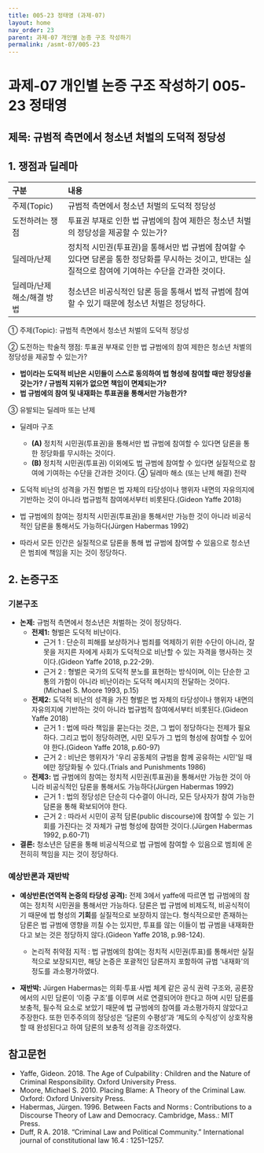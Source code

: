 ```yaml
---
title: 005-23 정태영 (과제-07)
layout: home
nav_order: 23
parent: 과제-07 개인별 논증 구조 작성하기
permalink: /asmt-07/005-23
---
```


# 과제-07 개인별 논증 구조 작성하기 005-23 정태영

## 제목: 규범적 측면에서 청소년 처벌의 도덕적 정당성

## 1. 쟁점과 딜레마

| 구분 | 내용 |
|:---|:---|
| 주제(Topic) | 규범적 측면에서 청소년 처벌의 도덕적 정당성 |
| 도전하려는 쟁점 | 투표권 부재로 인한 법 규범에의 참여 제한은 청소년 처벌의 정당성을 제공할 수 있는가? |
| 딜레마/난제 | 정치적 시민권(투표권)을 통해서만 법 규범에 참여할 수 있다면 담론을 통한 정당화를 무시하는 것이고, 반대는 실질적으로 참여에 기여하는 수단을 간과한 것이다. |
| 딜레마/난제 해소/해결 방법 | 청소년은 비공식적인 담론 등을 통해서 법적 규범에 참여할 수 있기 때문에 청소년 처벌은 정당하다. |

① 주제(Topic): 규범적 측면에서 청소년 처벌의 도덕적 정당성

② 도전하는 학술적 쟁점: 투표권 부재로 인한 법 규범에의 참여 제한은 청소년 처벌의 정당성을 제공할 수 있는가?

- **법이라는 도덕적 비난은 시민들이 스스로 동의하여 법 형성에 참여할 때만 정당성을 갖는가? / 규범적 지위가 없으면 책임이 면제되는가?**  
- **법 규범에의 참여 및 내재화는 투표권을 통해서만 가능한가?**  

③ 유발되는 딜레마 또는 난제

- 딜레마 구조
  - **(A)** 정치적 시민권(투표권)을 통해서만 법 규범에 참여할 수 있다면 담론을 통한 정당화를 무시하는 것이다.
  - **(B)** 정치적 시민권(투표권) 이외에도 법 규범에 참여할 수 있다면 실질적으로 참여에 기여하는 수단을 간과한 것이다.
④ 딜레마 해소 (또는 난제 해결) 전략

- 도덕적 비난의 성격을 가진 형벌은 법 자체의 타당성이나 행위자 내면의 자유의지에 기반하는 것이 아니라 법규범적 참여에서부터 비롯된다.(Gideon Yaffe 2018)
- 법 규범에의 참여는 정치적 시민권(투표권)을 통해서만 가능한 것이 아니라 비공식적인 담론을 통해서도 가능하다(Jürgen Habermas 1992)
- 따라서 모든 인간은 실질적으로 담론을 통해 법 규범에 참여할 수 있음으로 청소년은 범죄에 책임을 지는 것이 정당하다.

## 2. 논증구조

### 기본구조

- **논제:** 규범적 측면에서 청소년은 처벌하는 것이 정당하다.
  - **전제1:** 형벌은 도덕적 비난이다.
    - 근거 1 : 단순히 피해를 보상하거나 범죄를 억제하기 위한 수단이 아니라, 잘못을 저지른 자에게 사회가 도덕적으로 비난할 수 있는 자격을 행사하는 것이다.(Gideon Yaffe 2018, p.22-29).
	- 근거 2 : 형벌은 국가의 도덕적 분노를 표현하는 방식이며, 이는 단순한 고통의 가함이 아니라 비난이라는 도덕적 메시지의 전달하는 것이다.(Michael S. Moore 1993, p.15)
  - **전제2:** 도덕적 비난의 성격을 가진 형벌은 법 자체의 타당성이나 행위자 내면의 자유의지에 기반하는 것이 아니라 법규범적 참여에서부터 비롯된다.(Gideon Yaffe 2018)
    - 근거 1 : 법에 따라 책임을 묻는다는 것은, 그 법이 정당하다는 전제가 필요하다. 그리고 법이 정당하려면, 시민 모두가 그 법의 형성에 참여할 수 있어야 한다.(Gideon Yaffe 2018, p.60-97)
    - 근거 2 : 비난은 행위자가 '우리 공동체의 규범을 함께 공유하는 시민'일 때에만 정당화될 수 있다.(Trials and Punishments 1986)
  - **전제3:** 법 규범에의 참여는 정치적 시민권(투표권)을 통해서만 가능한 것이 아니라 비공식적인 담론을 통해서도 가능하다(Jürgen Habermas 1992)
      - 근거 1 : 법의 정당성은 단순히 다수결이 아니라, 모든 당사자가 참여 가능한 담론을 통해 확보되어야 한다.
      - 근거 2 : 따라서 시민이 공적 담론(public discourse)에 참여할 수 있는 기회를 가진다는 것 자체가 규범 형성에 참여한 것이다.(Jürgen Habermas 1992, p.60-71)
- **결론:** 청소년은 담론을 통해 비공식적으로 법 규범에 참여할 수 있음으로 범죄에 온전히히 책임을 지는 것이 정당하다.

### 예상반론과 재반박

- **예상반론(연역적 논증의 타당성 공격):** 전제 3에서 yaffe에 따르면 법 규범에의 참여는 정치적 시민권을 통해서만 가능하다. 담론은 법 규범에 비제도적, 비공식적이기 때문에 법 형성의 **기회**를 실질적으로 보장하지 않는다. 형식적으로만 존재하는 담론은 법 규범에 영향을 끼칠 수는 있지만, 투표를 않는 이들이 법 규범을 내재화한다고 보는 것은 정당하지 않다.(Gideon Yaffe 2018, p.98-124).
  - 논리적 취약점 지적 : 법 규범에의 참여는 정치적 시민권(투표)를 통해서만 실질적으로 보장되지만, 해당 논증은 포괄적인 담론까지 포함하여 규범 '내재화'의 정도를 과소평가하였다.

- **재반박:** Jürgen Habermas는 의회·투표·사법 체계 같은 공식 권력 구조와, 공론장에서의 시민 담론이 ‘이중 구조’를 이루며 서로 연결되어야 한다고 하며 시민 담론를 보충적, 필수적 요소로 보았기 때문에 법 규범에의 참여를 과소평가하지 않았다고 주장한다. 또한 민주주의의 정당성은 ‘담론의 수평성’과 ‘제도의 수직성’이 상호작용할 때 완성된다고 하여 담론의 보충적 성격을 강조하였다.

## 참고문헌
- Yaffe, Gideon. 2018. The Age of Culpability : Children and the Nature of Criminal Responsibility. Oxford University Press.
- Moore, Michael S. 2010. Placing Blame: A Theory of the Criminal Law. Oxford: Oxford University Press.
- Habermas, Jürgen. 1996. Between Facts and Norms : Contributions to a Discourse Theory of Law and Democracy. Cambridge, Mass.: MIT Press.
- Duff, R A. 2018. “Criminal Law and Political Community.” International journal of constitutional law 16.4 : 1251–1257.